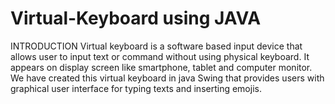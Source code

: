 # Virtual-Keyboard using JAVA

INTRODUCTION
Virtual keyboard is a software based input device that allows user to input text or command without using physical keyboard. It appears on display screen like smartphone, tablet and computer monitor. 
We have created this virtual keyboard in java Swing that provides users with graphical user interface for typing texts and inserting emojis.




